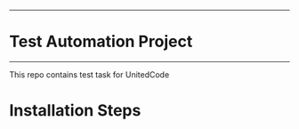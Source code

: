 ***********************
# Test Automation Project
***********************


This repo contains test task for UnitedCode


Installation Steps
==================

